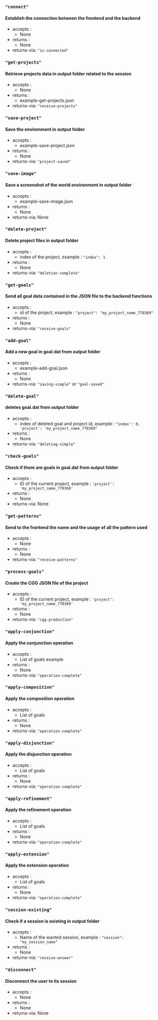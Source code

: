 ### `"connect"`
#### Establish the connection between the frontend and the backend
* accepts :
  * None
* returns :
  * None
* returns-via: `"is-connected"`

### `"get-projects"`
#### Retrieve projects data in output folder related to the session
* accepts :
  * None
* returns :
  * example-get-projects.json
* returns-via: `"receive-projects"`

### `"save-project"`
#### Save the environment in output folder
* accepts :
  * example-save-project.json
* returns :
  * None
* returns-via: `"project-saved"`

### `"save-image"`
#### Save a screenshot of the world environment in output folder
* accepts :
  * example-save-image.json
* returns :
  * None
* returns-via: None

### `"delete-project"`
#### Delete project files in output folder
* accepts :
  * index of the project, example : `"index": 1`
* returns :
  * None
* returns-via: `"deletion-complete"`

### `"get-goals"`
#### Send all goal data contained in the JSON file to the backend functions
* accepts :
  * id of the project, example : `"project": "my_project_name_770369"`
* returns :
  * None
* returns-via: `"receive-goals"`

### `"add-goal"`
#### Add a new goal in goal.dat from output folder
* accepts :
  * example-add-goal.json
* returns :
  * None
* returns-via: `"saving-simple"` or `"goal-saved"`

### `"delete-goal"`
#### deletes goal.dat from output folder
* accepts :
  * index of deleted goal and project id, example : `"index': 0, 'project': 'my_project_name_770369"`
* returns :
  * None
* returns-via: `"deleting-simple"`

### `"check-goals"`
#### Check if there are goals in goal.dat from output folder
* accepts :
  * ID of the current project, example : `'project': 'my_project_name_770369'`
* returns : 
  * None
* returns-via: None

### `"get-patterns"`
#### Send to the frontend the name and the usage of all the pattern used
* accepts :
  * None
* returns :
  * None
* returns-via: `"receive-patterns"`

### `"process-goals"`
#### Create the CGG JSON file of the project
* accepts :
  * ID of the current project, example : `'project': 'my_project_name_770369'`
* returns :
  * None
* returns-via: `"cgg-production"`

[comment]: <> (#TODO the 5 following functions are never called, check TODO in SocketBuildCGG.js)

### `"apply-conjunction"`
#### Apply the conjunction operation
* accepts :
  * List of goals example
* returns :
  * None
* returns-via: `"operation-complete"`

### `"apply-composition"`
#### Apply the composition operation
* accepts :
  * List of goals
* returns :
  * None
* returns-via: `"operation-complete"`

### `"apply-disjunction"`
#### Apply the disjunction operation
* accepts :
  * List of goals
* returns :
  * None
* returns-via: `"operation-complete"`

### `"apply-refinement"`
#### Apply the refinement operation
* accepts :
  * List of goals
* returns :
  * None
* returns-via: `"operation-complete"`

### `"apply-extension"`
#### Apply the extension operation
* accepts :
  * List of goals
* returns :
  * None
* returns-via: `"operation-complete"`

### `"session-existing"`
#### Check if a session is existing in output folder
* accepts : 
  * Name of the wanted session, example : `"session": "my_session_name"`
* returns :
  * None
* returns-via: `"receive-answer"`

### `"disconnect"`
#### Disconnect the user to its session
* accepts :
  * None
* returns :
  * None
* returns-via: None
